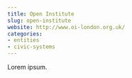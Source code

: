 ```yaml
---
title: Open Institute
slug: open-institute
website: http://www.oi-london.org.uk/
categories:
- entities
- civic-systems
---
```


Lorem ipsum.

